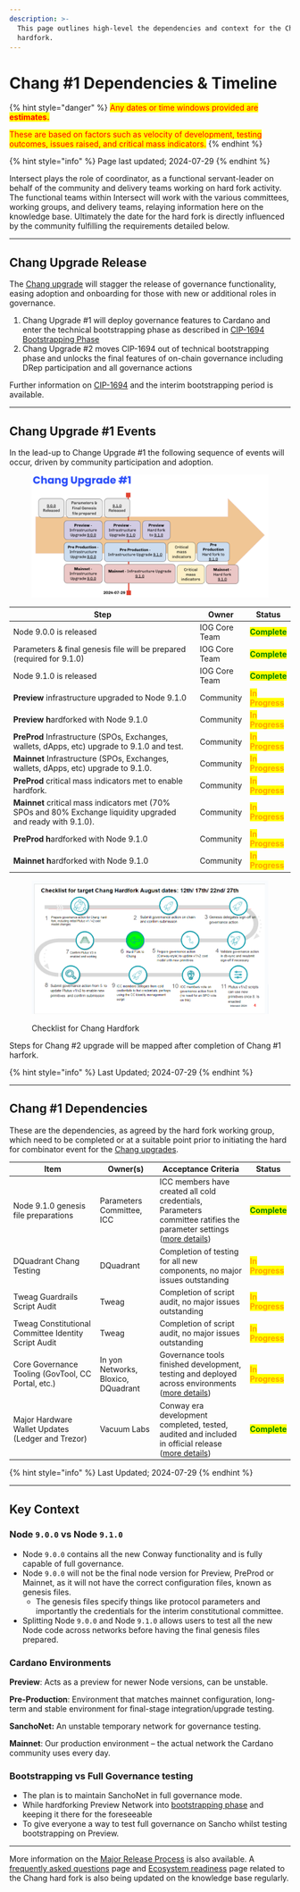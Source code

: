 ```yaml
---
description: >-
  This page outlines high-level the dependencies and context for the Chang #1
  hardfork.
---
```


# Chang #1 Dependencies & Timeline

{% hint style="danger" %}
<mark style="color:red;">Any dates or time windows provided are</mark> <mark style="color:red;"></mark><mark style="color:red;">**estimates.**</mark>

<mark style="color:red;">These are based on factors such as velocity of development, testing outcomes, issues raised, and critical mass indicators.</mark>
{% endhint %}

{% hint style="info" %}
Page last updated; 2024-07-29
{% endhint %}

Intersect plays the role of coordinator, as a functional servant-leader on behalf of the community and delivery teams working on hard fork activity. The functional teams within Intersect will work with the various committees, working groups, and delivery teams, relaying information here on the knowledge base. Ultimately the date for the hard fork is directly influenced by the community fulfilling the requirements detailed below.

***

## Chang Upgrade Release

The [Chang upgrade](https://docs.intersectmbo.org/cardano/cardano-upgrades/hard-forks/chang-upgrade) will stagger the release of governance functionality, easing adoption and onboarding for those with new or additional roles in governance.&#x20;

1. Chang Upgrade #1 will deploy governance features to Cardano and enter the technical bootstrapping phase as described in [CIP-1694 Bootstrapping Phase](https://github.com/cardano-foundation/CIPs/blob/master/CIP-1694/README.md#bootstrapping-phase)
2. Chang Upgrade #2 moves CIP-1694 out of technical bootstrapping phase and unlocks the final features of on-chain governance including DRep participation and all governance actions

Further information on [CIP-1694](https://www.1694.io/) and the interim bootstrapping period is available.

***

## Chang Upgrade #1 Events

In the lead-up to Change Upgrade #1 the following sequence of events will occur, driven by community participation and adoption.&#x20;

<figure><img src="../../../.gitbook/assets/Screenshot 2024-07-28 at 22.32.33.png" alt=""><figcaption></figcaption></figure>

<table><thead><tr><th width="389">Step</th><th>Owner</th><th>Status</th></tr></thead><tbody><tr><td>Node 9.0.0 is released</td><td>IOG Core Team</td><td><mark style="color:green;"><strong>Complete</strong></mark></td></tr><tr><td>Parameters &#x26; final genesis file will be prepared (required for 9.1.0)</td><td>IOG Core Team</td><td><mark style="color:green;"><strong>Complete</strong></mark></td></tr><tr><td>Node 9.1.0 is released</td><td>IOG Core Team</td><td><mark style="color:green;"><strong>Complete</strong></mark></td></tr><tr><td><strong>Preview</strong> infrastructure upgraded to Node 9.1.0</td><td>Community</td><td><mark style="color:orange;"><strong>In Progress</strong></mark></td></tr><tr><td><strong>Preview h</strong>ardforked with Node 9.1.0</td><td>Community</td><td><mark style="color:orange;"><strong>In Progress</strong></mark></td></tr><tr><td><strong>PreProd</strong> Infrastructure (SPOs, Exchanges, wallets, dApps, etc) upgrade to 9.1.0 and test.</td><td>Community</td><td><mark style="color:orange;"><strong>In Progress</strong></mark></td></tr><tr><td><strong>Mainnet</strong> Infrastructure (SPOs, Exchanges, wallets, dApps, etc) upgrade to 9.1.0.</td><td>Community</td><td><mark style="color:orange;"><strong>In Progress</strong></mark></td></tr><tr><td><strong>PreProd</strong> critical mass indicators met to enable hardfork.</td><td>Community</td><td><mark style="color:orange;"><strong>In Progress</strong></mark></td></tr><tr><td><strong>Mainnet</strong> critical mass indicators met (70% SPOs and 80% Exchange liquidity upgraded and ready with 9.1.0).</td><td>Community</td><td><mark style="color:orange;"><strong>In Progress</strong></mark></td></tr><tr><td><strong>PreProd h</strong>ardforked with Node 9.1.0</td><td>Community</td><td><mark style="color:orange;"><strong>In Progress</strong></mark></td></tr><tr><td><strong>Mainnet h</strong>ardforked with Node 9.1.0</td><td>Community</td><td><mark style="color:orange;"><strong>In Progress</strong></mark></td></tr></tbody></table>

<figure><img src="../../../.gitbook/assets/Chang timeline.png" alt=""><figcaption><p>Checklist for Chang Hardfork</p></figcaption></figure>

Steps for Chang #2 upgrade will be mapped after completion of Chang #1 harfork.

{% hint style="info" %}
Last Updated; 2024-07-29
{% endhint %}

***

## Chang #1 Dependencies

&#x20;These are the dependencies, as agreed by the hard fork working group, which need to be completed or at a suitable point prior to initiating the hard for combinator event for the [Chang upgrades](https://docs.intersectmbo.org/cardano/cardano-upgrades/hard-forks/chang-upgrade).&#x20;

<table data-full-width="true"><thead><tr><th width="292">Item</th><th width="145">Owner(s)</th><th width="322">Acceptance Criteria </th><th>Status</th></tr></thead><tbody><tr><td>Node 9.1.0 genesis file preparations</td><td>Parameters Committee, ICC</td><td>ICC members have created all cold credentials, Parameters committee ratifies the parameter settings (<a href="chang-upgrade-1-readiness.md#supporting-governance-initiatives-readiness">more details</a>)</td><td><mark style="color:green;"><strong>Complete</strong></mark></td></tr><tr><td>DQuadrant Chang Testing </td><td>DQuadrant</td><td>Completion of testing for all new components, no major issues outstanding </td><td><mark style="color:orange;"><strong>In Progress</strong></mark></td></tr><tr><td>Tweag Guardrails Script Audit</td><td>Tweag</td><td>Completion of script audit, no major issues outstanding</td><td><mark style="color:orange;"><strong>In Progress</strong></mark></td></tr><tr><td>Tweag Constitutional Committee Identity Script Audit</td><td>Tweag</td><td>Completion of script audit, no major issues outstanding</td><td><mark style="color:orange;"><strong>In Progress</strong></mark></td></tr><tr><td>Core Governance Tooling (GovTool, CC Portal, etc.)</td><td>In yon Networks, Bloxico, DQuadrant</td><td>Governance tools finished development, testing and deployed across environments (<a href="chang-upgrade-1-readiness.md#supporting-governance-initiatives-readiness">more details</a>)</td><td><mark style="color:orange;"><strong>In Progress</strong></mark></td></tr><tr><td>Major Hardware Wallet Updates (Ledger and Trezor)</td><td>Vacuum Labs</td><td>Conway era development completed, tested, audited and included in official release (<a href="chang-upgrade-1-readiness.md#wallets-readiness">more details</a>)</td><td><mark style="color:green;"><strong>Complete</strong></mark></td></tr></tbody></table>

{% hint style="info" %}
Last Updated; 2024-07-29
{% endhint %}

***

## Key Context

### Node `9.0.0` vs Node `9.1.0`

* Node `9.0.0` contains all the new Conway functionality and is fully capable of full governance.
* Node `9.0.0` will not be the final node version for Preview, PreProd or Mainnet, as it will not have the correct configuration files, known as genesis files.
  * The genesis files specify things like protocol parameters and importantly the credentials for the interim constitutional committee.
* Splitting Node `9.0.0` and Node `9.1.0` allows users to test all the new Node code across networks before having the final genesis files prepared.

### Cardano Environments

**Preview**: Acts as a preview for newer Node versions, can be unstable.

**Pre-Production**: Environment that matches mainnet configuration, long-term and stable environment for final-stage integration/upgrade testing.&#x20;

**SanchoNet:** An unstable temporary network for governance testing.

**Mainnet**: Our production environment – the actual network the Cardano community uses every day.

### Bootstrapping vs Full Governance testing

* The plan is to maintain SanchoNet in full governance mode.
* While hardforking Preview Network into [bootstrapping phase](https://github.com/cardano-foundation/CIPs/blob/master/CIP-1694/README.md#bootstrapping-phase) and keeping it there for the foreseeable
* To give everyone a way to test full governance on Sancho whilst testing bootstrapping on Preview.

***

More information on the [Major Release Process](https://docs.intersectmbo.org/cardano/cardano-upgrades/major-release-process) is also available. A [frequently asked questions](https://docs.intersectmbo.org/cardano/cardano-upgrades/hard-forks/hard-fork-frequently-asked-questions) page and [Ecosystem readiness](https://docs.intersectmbo.org/cardano/cardano-upgrades/hard-forks/chang-timeline-and-dependencies/chang-upgrade-1-readiness) page related to the Chang hard fork is also being updated on the knowledge base regularly.&#x20;

